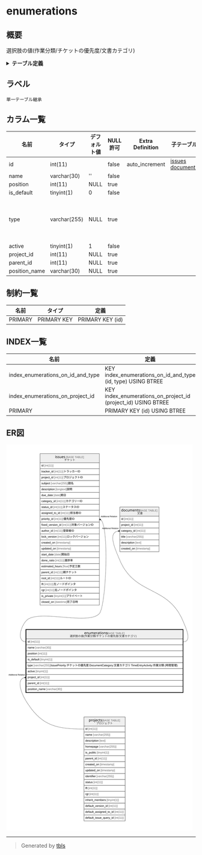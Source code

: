 # enumerations

## 概要

選択肢の値(作業分類/チケットの優先度/文書カテゴリ)

<details>
<summary><strong>テーブル定義</strong></summary>

```sql
CREATE TABLE `enumerations` (
  `id` int(11) NOT NULL AUTO_INCREMENT,
  `name` varchar(30) NOT NULL DEFAULT '',
  `position` int(11) DEFAULT NULL,
  `is_default` tinyint(1) NOT NULL DEFAULT 0,
  `type` varchar(255) DEFAULT NULL,
  `active` tinyint(1) NOT NULL DEFAULT 1,
  `project_id` int(11) DEFAULT NULL,
  `parent_id` int(11) DEFAULT NULL,
  `position_name` varchar(30) DEFAULT NULL,
  PRIMARY KEY (`id`),
  KEY `index_enumerations_on_project_id` (`project_id`),
  KEY `index_enumerations_on_id_and_type` (`id`,`type`)
) ENGINE=InnoDB AUTO_INCREMENT=[Redacted by tbls] DEFAULT CHARSET=utf8mb4
```

</details>

## ラベル

`単一テーブル継承`

## カラム一覧

| 名前            | タイプ          | デフォルト値       | NULL許可   | Extra Definition | 子テーブル                                         | 親テーブル                   | コメント                                                                                                         |
| ------------- | ------------ | ------------ | -------- | ---------------- | --------------------------------------------- | ----------------------- | ------------------------------------------------------------------------------------------------------------ |
| id            | int(11)      |              | false    | auto_increment   | [issues](issues.md) [documents](documents.md) |                         |                                                                                                              |
| name          | varchar(30)  | ''           | false    |                  |                                               |                         |                                                                                                              |
| position      | int(11)      | NULL         | true     |                  |                                               |                         |                                                                                                              |
| is_default    | tinyint(1)   | 0            | false    |                  |                                               |                         |                                                                                                              |
| type          | varchar(255) | NULL         | true     |                  |                                               |                         | IssuePriority:チケットの優先度<br>DocumentCategory:文書カテゴリ<br>TimeEntryActivity:作業分類 (時間管理)<br>                       |
| active        | tinyint(1)   | 1            | false    |                  |                                               |                         |                                                                                                              |
| project_id    | int(11)      | NULL         | true     |                  |                                               | [projects](projects.md) |                                                                                                              |
| parent_id     | int(11)      | NULL         | true     |                  |                                               |                         |                                                                                                              |
| position_name | varchar(30)  | NULL         | true     |                  |                                               |                         |                                                                                                              |

## 制約一覧

| 名前      | タイプ         | 定義               |
| ------- | ----------- | ---------------- |
| PRIMARY | PRIMARY KEY | PRIMARY KEY (id) |

## INDEX一覧

| 名前                                | 定義                                                            |
| --------------------------------- | ------------------------------------------------------------- |
| index_enumerations_on_id_and_type | KEY index_enumerations_on_id_and_type (id, type) USING BTREE  |
| index_enumerations_on_project_id  | KEY index_enumerations_on_project_id (project_id) USING BTREE |
| PRIMARY                           | PRIMARY KEY (id) USING BTREE                                  |

## ER図

![er](enumerations.svg)

---

> Generated by [tbls](https://github.com/k1LoW/tbls)
